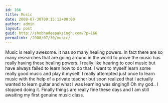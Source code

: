 ```yaml
---
id: 166
title: Music
date: 2008-07-30T09:15:12+00:00
author: admin
layout: post
guid: http://shobhadeepaksingh.com/?p=166
permalink: /2008/07/30/music/
---
```

Music is really awesome. It has so many healing powers. In fact there are so many researches that are going around in the world to prove the music has really having those healing powers. I really like hearing to cool music but have always failed to learn how to do that. I want to myself learn some really good music and play it myself. I really attempted just once to learn music with the help of a private teacher but soon realized that I actually wanted to learn guitar and what I was learning was singing!! Oh my god.. I stopped doing it. Finally things are really fine these days and I am still awaiting my first genuine music class.